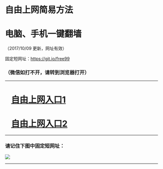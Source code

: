 ﻿# 自由上网简易方法

# 电脑、手机一键翻墙

（2017/10/09 更新，网址有效）

固定短网址：https://git.io/free99

### （微信如打不开，请转到浏览器打开）


***





# &nbsp;&nbsp; <a href="http://ft1631110184.fwq-tz-1001.info/fwqtz01.html?t=100900130632 " target="_blank">自由上网入口1</a>
# &nbsp;&nbsp; <a href="http://ft2031223116.fwq-tz-1002.info/fwqtz02.html?t=100900118448 " target="_blank">自由上网入口2</a>
***

### 请记住下图中固定短网址：

<img src="https://s3-us-west-2.amazonaws.com/fwq-1001/yjfq-20170905okok.png" /> 


***

